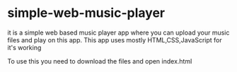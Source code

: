 # simple-web-music-player

it is a simple web based music player app
where you can upload your music files and play on this app.
This app uses mostly HTML,CSS,JavaScript for it's working

To use this you need to download the files and open index.html
